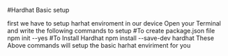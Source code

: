 #Hardhat Basic setup


first we have to setup harhat enviroment in our device
Open your Terminal and write the following commands to setup
#To create package.json file 
npm init --yes
#To Install Hardhat
npm install --save-dev hardhat
These Above commands will setup the basic harhat enviriment for you
